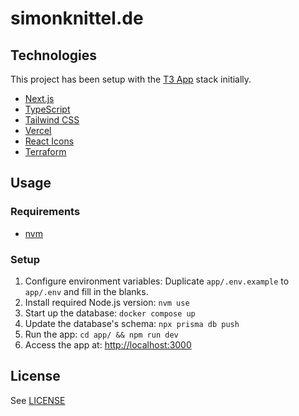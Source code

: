 # simonknittel.de

## Technologies

This project has been setup with the [T3 App](https://create.t3.gg/) stack initially.

- [Next.js](https://nextjs.org/)
- [TypeScript](https://www.typescriptlang.org/)
- [Tailwind CSS](https://tailwindcss.com/)
- [Vercel](https://vercel.com/)
- [React Icons](https://github.com/react-icons/react-icons)
- [Terraform](https://www.terraform.io/)

## Usage

### Requirements

- [nvm](https://github.com/nvm-sh/nvm)

### Setup

1. Configure environment variables: Duplicate `app/.env.example` to `app/.env` and fill in the blanks.
2. Install required Node.js version: `nvm use`
3. Start up the database: `docker compose up`
4. Update the database's schema: `npx prisma db push`
5. Run the app: `cd app/ && npm run dev`
6. Access the app at: <http://localhost:3000>

## License

See [LICENSE](./LICENSE)
